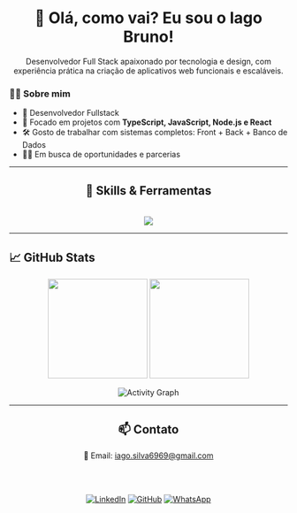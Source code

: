 <h1 align="center">👋 Olá, como vai? Eu sou o Iago Bruno!</h1>

<p align="center">
  Desenvolvedor Full Stack apaixonado por tecnologia e design, com experiência prática na criação de aplicativos web funcionais e escaláveis.
</p>

### 🧑‍💻 Sobre mim

- 💼 Desenvolvedor Fullstack
- 🚀 Focado em projetos com **TypeScript, JavaScript, Node.js e React**
- 🛠️ Gosto de trabalhar com sistemas completos: Front + Back + Banco de Dados
- 👨‍💻 Em busca de oportunidades e parcerias

---

<h2 align="center">🚀 Skills & Ferramentas</h2>

<br>

<div align="center">
  <img src="https://skillicons.dev/icons?i=html,css,js,ts,react,nextjs,tailwind,nodejs,nestjs,mongodb,git,github,docker,graphql" />
</div>


---

## 📈 GitHub Stats

<p align="center">
  <img height="180em" src="https://github-readme-stats.vercel.app/api?username=iago193&show_icons=true&theme=radical"/>
  <img height="180em" src="https://github-readme-stats.vercel.app/api/top-langs/?username=iago193&layout=compact&theme=radical"/>
</p>

<p align="center">
  <img src="https://github-readme-activity-graph.vercel.app/graph?username=iago193&theme=radical" alt="Activity Graph"/>
</p>

---

<h2 align="center">📫 Contato</h2>

<div align="center">
  📧 Email: <a href="iago.silva6969@gmail.com">iago.silva6969@gmail.com</a>

  <br><br>
  
  [![LinkedIn](https://img.shields.io/badge/LinkedIn-blue?style=flat&logo=linkedin)](https://www.linkedin.com/in/iago-bruno-aa1630355/)
  [![GitHub](https://img.shields.io/badge/GitHub-181717?style=flat&logo=github&logoColor=white)](https://github.com/iago193)
  [![WhatsApp](https://img.shields.io/badge/WhatsApp-25D366?style=flat&logo=whatsapp&logoColor=white)](https://wa.me/84991454957) 
</div>


